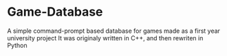 # Game-Database
A simple command-prompt based database for games made as a first year university project
It was originaly written in C++, and then rewriten in Python
